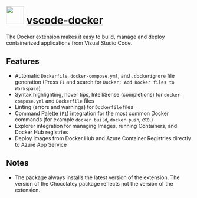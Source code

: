 # <img src="https://cdn.jsdelivr.net/gh/pascalberger/chocolatey-packages@2486d672647c8d06684cd06c4a85255be7135bd9/icons/vscode-docker.png" width="48" height="48"/> [vscode-docker](https://chocolatey.org/packages/vscode-docker)

The Docker extension makes it easy to build, manage and deploy containerized applications from Visual Studio Code.

## Features

* Automatic `Dockerfile`, `docker-compose.yml`, and `.dockerignore` file generation (Press `F1` and search for `Docker: Add Docker files to Workspace`)
* Syntax highlighting, hover tips, IntelliSense (completions) for `docker-compose.yml` and `Dockerfile` files
* Linting (errors and warnings) for `Dockerfile` files
* Command Palette (`F1`) integration for the most common Docker commands (for example `docker build`, `docker push`, etc.)
* Explorer integration for managing Images, running Containers, and Docker Hub registries
* Deploy images from Docker Hub and Azure Container Registries directly to Azure App Service

## Notes

* The package always installs the latest version of the extension.
  The version of the Chocolatey package reflects not the version of the extension.
